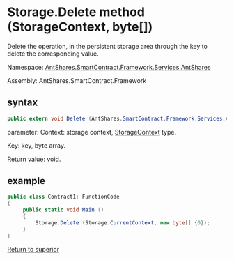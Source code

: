 # Storage.Delete method (StorageContext, byte[])

Delete the operation, in the persistent storage area through the key to delete the corresponding value.

Namespace: [AntShares.SmartContract.Framework.Services.AntShares](../../AntShares.md)

Assembly: AntShares.SmartContract.Framework

## syntax

```c#
public extern void Delete (AntShares.SmartContract.Framework.Services.AntShares.StorageContext context, byte[] key)
```

parameter:
Context: storage context, [StorageContext](../StorageContex.md) type.

Key: key, byte array.

Return value: void.

## example

```c#
public class Contract1: FunctionCode
{
     public static void Main ()
     {
         Storage.Delete (Storage.CurrentContext, new byte[] {0});
     }
}
```



[Return to superior](../Storage.md)
